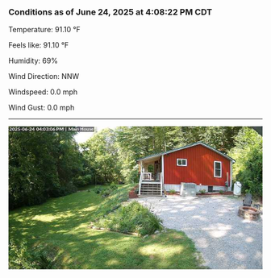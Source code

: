 ### Conditions as of June 24, 2025 at 4:08:22 PM CDT 

Temperature: 91.10 &deg;F

Feels like: 91.10 &deg;F

Humidity: 69%

Wind Direction: NNW

Windspeed: 0.0 mph

Wind Gust: 0.0 mph

---

<img src="./images/latest.jpeg"/>

